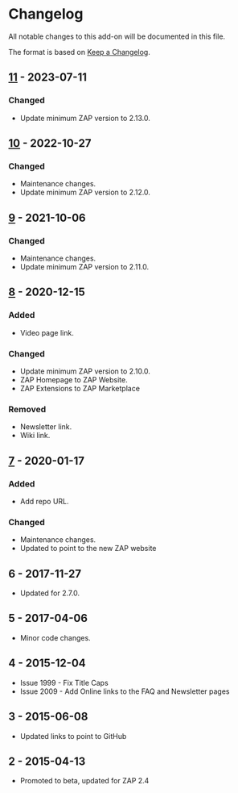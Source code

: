 # Changelog
All notable changes to this add-on will be documented in this file.

The format is based on [Keep a Changelog](https://keepachangelog.com/en/1.0.0/).

## [11] - 2023-07-11
### Changed
- Update minimum ZAP version to 2.13.0.

## [10] - 2022-10-27
### Changed
- Maintenance changes.
- Update minimum ZAP version to 2.12.0.

## [9] - 2021-10-06
### Changed
- Maintenance changes.
- Update minimum ZAP version to 2.11.0.

## [8] - 2020-12-15
### Added
- Video page link.

### Changed
- Update minimum ZAP version to 2.10.0.
- ZAP Homepage to ZAP Website.
- ZAP Extensions to ZAP Marketplace

### Removed
- Newsletter link.
- Wiki link.

## [7] - 2020-01-17
### Added
- Add repo URL.

### Changed
- Maintenance changes.
- Updated to point to the new ZAP website

## 6 - 2017-11-27

- Updated for 2.7.0.

## 5 - 2017-04-06

- Minor code changes.

## 4 - 2015-12-04

- Issue 1999 - Fix Title Caps
- Issue 2009 - Add Online links to the FAQ and Newsletter pages

## 3 - 2015-06-08

- Updated links to point to GitHub

## 2 - 2015-04-13

- Promoted to beta, updated for ZAP 2.4

[11]: https://github.com/zaproxy/zap-extensions/releases/onlineMenu-v11
[10]: https://github.com/zaproxy/zap-extensions/releases/onlineMenu-v10
[9]: https://github.com/zaproxy/zap-extensions/releases/onlineMenu-v9
[8]: https://github.com/zaproxy/zap-extensions/releases/onlineMenu-v8
[7]: https://github.com/zaproxy/zap-extensions/releases/onlineMenu-v7
